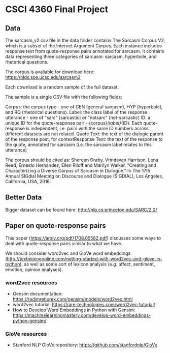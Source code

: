 # CSCI 4360 Final Project

## Data 

The sarcasm_v2.csv file in the data folder contains The Sarcasm Corpus V2, which is a subset of the Internet Argument Corpus. Each instance includes response text from quote-response pairs annotated for sarcasm. It contains data representing three categories of sarcasm: sarcasm, hyperbole, and rhetorical questions. 

The corpus is avaliable for download here: https://nlds.soe.ucsc.edu/sarcasm2

Each download is a random sample of the full dataset. 

The sample is a single CSV file with the following fields:

Corpus: the corpus type - one of GEN (general sarcasm), HYP (hyperbole), and RQ (rhetorical questions).
Label: the class label of the response utterance - one of "sarc" (sarcastic) or "notsarc" (not-sarcastic)
ID: a unique ID for the quote-response pair - {corpus}_{label}_{ID}. Each quote-response is independent, i.e. pairs with the same ID numbers across different datasets are not related.
Quote Text: the text of the dialogic parent of the response post, for contextResponse Text: the text of the response to the quote, annotated for sarcasm (i.e. the sarcasm label relates to this utterance)

The corpus should be cited as: Shereen Oraby, Vrindavan Harrison, Lena Reed, Ernesto Hernandez, Ellen Riloff and Marilyn Walker. "Creating and Characterizing a Diverse Corpus of Sarcasm in Dialogue." In The 17th Annual SIGdial Meeting on Discourse and Dialogue (SIGDIAL), Los Angeles, California, USA, 2016.

## Better Data

Bigger dataset can be found here: http://nlp.cs.princeton.edu/SARC/2.0/

## Paper on quote-response pairs 

This paper (https://arxiv.org/pdf/1708.05582.pdf) discusses some ways to deal with quote-response pairs similar to what we have. 

We should consider word2vec and GloVe word embeddings (http://textminingonline.com/getting-started-with-word2vec-and-glove-in-python), as well as some sort of lexicon analysis (e.g. affect, sentiment, emotion, opinion analyses). 

### word2vec resources

* Gensim documentation: https://radimrehurek.com/gensim/models/word2vec.html
* word2vec tutorial: https://rare-technologies.com/word2vec-tutorial/
* How to Develop Word Embeddings in Python with Gensim: https://machinelearningmastery.com/develop-word-embeddings-python-gensim/

### GloVe resources

* Stanford NLP GloVe repository: https://github.com/stanfordnlp/GloVe
